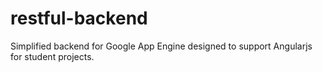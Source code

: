 restful-backend
===============

Simplified backend for Google App Engine designed to support Angularjs for student projects. 